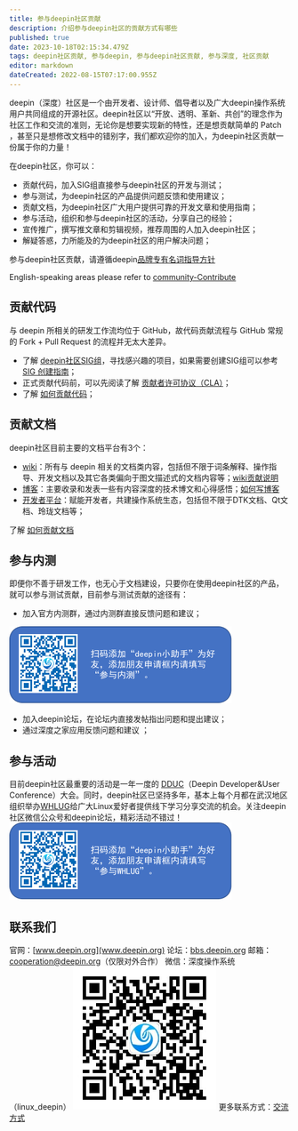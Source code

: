 ```yaml
---
title: 参与deepin社区贡献
description: 介绍参与deepin社区的贡献方式有哪些
published: true
date: 2023-10-18T02:15:34.479Z
tags: deepin社区贡献, 参与deepin, 参与deepin社区贡献, 参与深度, 社区贡献
editor: markdown
dateCreated: 2022-08-15T07:17:00.955Z
---
```


deepin（深度）社区是一个由开发者、设计师、倡导者以及广大deepin操作系统用户共同组成的开源社区。deepin社区以“开放、透明、革新、共创”的理念作为社区工作和交流的准则，无论你是想要实现新的特性，还是想贡献简单的 Patch ，甚至只是想修改文档中的错别字，我们都欢迎你的加入，为deepin社区贡献一份属于你的力量！

在deepin社区，你可以：
- 贡献代码，加入SIG组直接参与deepin社区的开发与测试；
- 参与测试，为deepin社区的产品提供问题反馈和使用建议；
- 贡献文档，为deepin社区广大用户提供可靠的开发文章和使用指南；
- 参与活动，组织和参与deepin社区的活动，分享自己的经验；
- 宣传推广，撰写推文章和剪辑视频，推荐周围的人加入deepin社区；
- 解疑答惑，力所能及的为deepin社区的用户解决问题；

参与deepin社区贡献，请遵循deepin[品牌专有名词指导方针](/zh/03_技术规范/01_文档规范/品牌专有名词指导方针)

English-speaking areas please refer to [community-Contribute](/en/About_Deepin/community-Contribute)

## 贡献代码
与 deepin 所相关的研发工作流均位于 GitHub，故代码贡献流程与 GitHub 常规的 Fork + Pull Request 的流程并无太大差异。
- 了解 [deepin社区SIG组](https://www.deepin.org/index/docs/sig/sig/LISTS)，寻找感兴趣的项目，如果需要创建SIG组可以参考 [SIG 创建指南](https://www.deepin.org/index/docs/sig/sig/README.zh_CN)；
- 正式贡献代码前，可以先阅读了解 [贡献者许可协议（CLA）](https://wiki.deepin.org/zh/03_%E6%8A%80%E6%9C%AF%E8%A7%84%E8%8C%83/01_%E6%96%87%E6%A1%A3%E8%A7%84%E8%8C%83/%E8%B4%A1%E7%8C%AE%E8%AE%B8%E5%8F%AF%E5%8D%8F%E8%AE%AE)；
- 了解 [如何贡献代码](/zh/05_HOW-TO/06_参与deepin贡献相关/如何贡献代码)；

## 贡献文档
deepin社区目前主要的文档平台有3个：
- [wiki](https://wiki.deepin.org/)：所有与 deepin 相关的文档类内容，包括但不限于词条解释、操作指导、开发文档以及其它各类偏向于图文描述式的文档内容等；[wiki贡献说明](https://wiki.deepin.org/zh/00_wiki/02_wiki%E7%BC%96%E8%BE%91%E8%A7%84%E5%88%99%E8%AF%B4%E6%98%8E)
- [博客](https://blog.deepin.org/)：主要收录和发表一些有内容深度的技术博文和心得感悟；[如何写博客](https://blog.deepin.org/about/)
- [开发者平台](https://docs.deepin.org/)：赋能开发者，共建操作系统生态，包括但不限于DTK文档、Qt文档、玲珑文档等；

了解 [如何贡献文档](/zh/05_HOW-TO/06_参与deepin贡献相关/如何贡献文档)

## 参与内测
即便你不善于研发工作，也无心于文档建设，只要你在使用deepin社区的产品，就可以参与测试贡献，目前参与测试贡献的途径有：
- 加入官方内测群，通过内测群直接反馈问题和建议；

![img-20230906163238.png](/06_关于Deepin/img-20230906163238.png)

- 加入deepin论坛，在论坛内直接发帖指出问题和提出建议；
- 通过深度之家应用反馈问题和建议 ；

## 参与活动
目前deepin社区最重要的活动是一年一度的 [DDUC](/zh/06_关于Deepin/Deepin活动/DDUC)（Deepin Developer&User Conference）大会。同时，deepin社区已坚持多年，基本上每个月都在武汉地区组织举办[WHLUG](https://www.deepin.org/zh/category/whlug-news/)给广大Linux爱好者提供线下学习分享交流的机会。关注deepin社区微信公众号和deepin论坛，精彩活动不错过！
![img-20230906163455.png](/06_关于Deepin/img-20230906163455.png)

## 联系我们
官网：[www.deepin.org](www.deepin.org)
论坛：[bbs.deepin.org](bbs.deepin.org)
邮箱：cooperation@deepin.org（仅限对外合作）
微信：深度操作系统（linux_deepin）
![微信公众号.jpg](/06_关于Deepin/微信公众号.jpg)
更多联系方式：[交流方式](/zh/06_关于Deepin/Deepin社区/交流方式)
